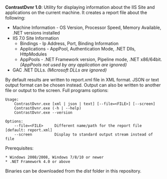 **ContrastDvnr 1.0**:  Utility for displaying information about the IIS Site and applications on the current machine.  It creates a report file about the following:

 * Machine Information - OS Version, Processor Speed, Memory Available, .NET versions installed
 * IIS 7.0 Site Information 
    - Bindings - Ip Address, Port, Binding Information
    - Applications - AppPool, Authentication Mode, .NET Dlls, HttpModules 
    - AppPools - .NET Framework version, Pipeline mode, .NET x86/64bit.  *(AppPools not used by any application are ignored)*
 * GAC .NET DLLs. *(Microsoft DLLs are ignored)*

By default results are written to report.xml file in XML format.  JSON or text output format can be chosen instead.  Output can also be written to another file or output to the screen.  Full programs options:

    Usage: 
        ContrastDvnr.exe [xml | json | text] [--file=<FILE>] [--screen]
        ContrastDvnr.exe (-h | --help)
        ContrastDvnr.exe --version 

    Options:
        --file=<FILE>     Different name/path for the report file [default: report.xml]
        --screen          Display to standard output stream instead of file

Prerequisites:

    * Windows 2008/2008, Windows 7/8/10 or newer
    * .NET Framework 4.0 or above

Binaries can be downloaded from the *dist* folder in this repository.
    
